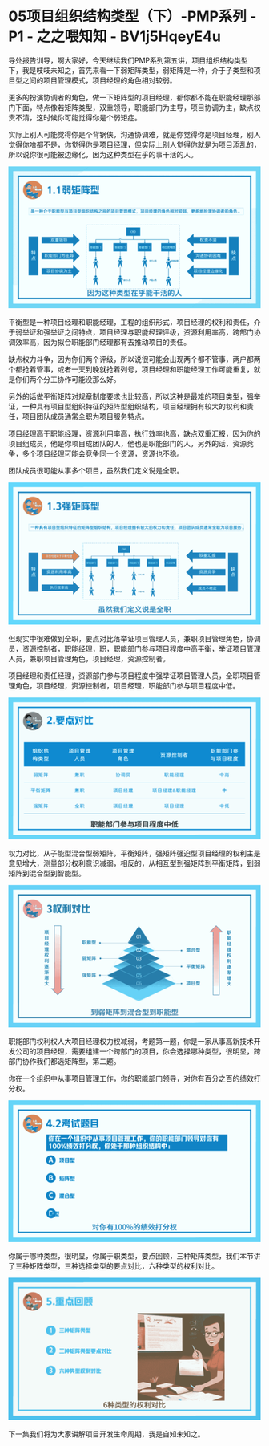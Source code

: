 # 05项目组织结构类型（下）-PMP系列 - P1 - 之之喂知知 - BV1j5HqeyE4u

导处报告训导，啊大家好，今天继续我们PMP系列第五讲，项目组织结构类型下，我是吱吱未知之，首先来看一下弱矩阵类型，弱矩阵是一种，介于子类型和项目型之间的项目管理模式，项目经理的角色相对较弱。

更多的扮演协调者的角色，做一下矩阵型的项目经理，都你都不能在职能经理那部门下面，特点像若矩阵类型，双重领导，职能部门为主导，项目协调为主，缺点权责不清，这时候你可能觉得你是个弱矩症。

实际上别人可能觉得你是个背锅侠，沟通协调难，就是你觉得你是项目经理，别人觉得你啥都不是，你觉得你是项目经理，但实际上别人觉得你就是为项目添乱的，所以说你很可能被边缘化，因为这种类型在乎的事干活的人。



![](img/ddf0a81ba5c6d24e930a9ee5a1ec6c7b_1.png)

平衡型是一种项目经理和职能经理，工程的组织形式，项目经理的权利和责任，介于弱举证和强举证之间特点，项目经理与职能经理评级，资源利用率高，跨部门协调效率高，因为拟合职能部门经理都有去推动项目的责任。

缺点权力斗争，因为你们两个评级，所以说很可能会出现两个都不管事，两户都两个都抢着管事，或者一天到晚就抢着列号，项目经理和职能经理工作可能重复，就是你们两个分工协作可能没那么好。

另外的话做平衡矩阵对规章制度要求也比较高，所以这种是最难的项目类型，强举证，一种具有项目型组织特征的矩阵型组织结构，项目经理拥有较大的权利和责任，项目团队成员通常全职为项目服务特点。

项目经理高于职能经理，资源利用率高，执行效率也高，缺点双重汇报，因为你的项目组成员，他是你项目成团队的人，他也是职能部门的人，另外的话，资源竞争，多个项目经理可能会竞争同一个资源，资源也不稳。

团队成员很可能从事多个项目，虽然我们定义说是全职。

![](img/ddf0a81ba5c6d24e930a9ee5a1ec6c7b_3.png)

但现实中很难做到全职，要点对比落举证项目管理人员，兼职项目管理角色，协调员，资源控制者，职能经理，职，职能部门参与项目程度中高平衡，举证项目管理人员，兼职项目管理角色，项目经理，资源控制者。

项目经理和责任经理，资源部门参与项目程度中强举证项目管理人员，全职项目管理角色，项目经理，资源控制者，项目经理，职能部门参与项目程度中低。



![](img/ddf0a81ba5c6d24e930a9ee5a1ec6c7b_5.png)

权力对比，从子能型混合型弱矩阵，平衡矩阵，强矩阵强迫型项目经理的权利主是意见增大，测量部分权利意识减弱，相反的，从相互型到强矩阵到平衡矩阵，到弱矩阵到混合型到智能型。



![](img/ddf0a81ba5c6d24e930a9ee5a1ec6c7b_7.png)

职能部门权利权人大项目经理权力权减弱，考题第一题，你是一家从事高新技术开发公司的项目经理，需要组建一个跨部门的项目，你会选择哪种类型，很明显，跨部门协作我们都选矩阵型，第二题。

你在一个组织中从事项目管理工作，你的职能部门领导，对你有百分之百的绩效打分权。

![](img/ddf0a81ba5c6d24e930a9ee5a1ec6c7b_9.png)

你属于哪种类型，很明显，你属于职类型，要点回顾，三种矩阵类型，我们本节讲了三种矩阵类型，三种选择类型的要点对比，六种类型的权利对比。



![](img/ddf0a81ba5c6d24e930a9ee5a1ec6c7b_11.png)

下一集我们将为大家讲解项目开发生命周期，我是自知未知之。